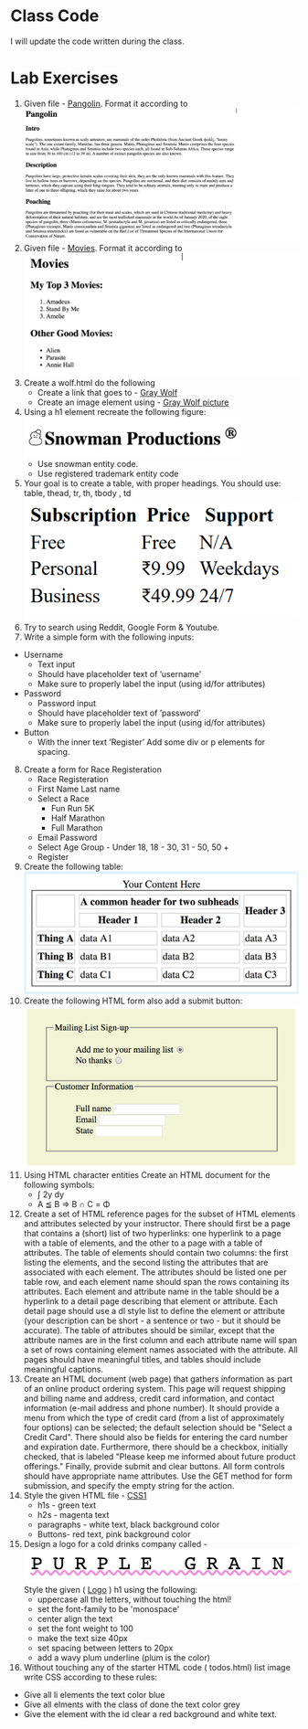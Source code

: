 # Class Code
I will update the code written during the class.

# Lab Exercises 
1. Given file - [Pangolin](files/pangolin.html). Format it according to ![Pangolin Output](images/04_pangolin.png)
2. Given file - [Movies](files/movies.html). Format it according to <br> ![Movies output](images/06_movies.png)
3. Create a wolf.html do the following
   - Create a link that goes to - [Gray Wolf](https://en.wikipedia.org/wiki/Wolf)
   - Create an image element using - [Gray Wolf picture](https://upload.wikimedia.org/wikipedia/commons/6/68/Eurasian_wolf_2.jpg)
4. Using a h1 element recreate the following figure:<br> ![Snowman](images/10_snowman.png)
   - Use snowman entity code.
   - Use registered trademark entity code
5. Your goal is to create a table, with proper headings. You should use: table, thead, tr, th, tbody , td ![Tables](images/11_tables.png)
6. Try to search using Reddit, Google Form & Youtube.
7. Write a simple form with the following inputs:
  - Username
    - Text input
    - Should have placeholder text of ’username’
    - Make sure to properly label the input (using id/for attributes)
  - Password
    - Password input
    - Should have placeholder text of ’password’
    - Make sure to properly label the input (using id/for attributes)
  - Button
    - With the inner text ’Register’
   Add some div or p elements for spacing.
8. Create a form for Race Registeration
    - Race Registeration
    - First Name  Last name
    - Select a Race
      - Fun Run 5K
      - Half Marathon
      - Full Marathon
    - Email    Password
    - Select Age Group - Under 18, 18 - 30, 31 - 50, 50 +
    - Register
9. Create the following table:<br> ![Table](images/table-1.png)
10. Create the following HTML form also add a submit button: <br> ![Table](images/form-1.png)
11. Using HTML character entities Create an HTML document for the following symbols:
    - &#8747; 2y dy
    - A &#8806; B &rArr; B &#8745; C = &Phi;
12. Create a set of HTML reference pages for the subset of HTML elements and attributes selected by your instructor. There should first be a page that contains a (short) list of two hyperlinks: one hyperlink to a page with a table of elements, and the other to a page with a table of attributes. The table of elements should contain two columns: the first listing the elements, and the second listing the attributes that are associated with each element. The attributes should be listed one per table row, and each element name should span the rows containing its attributes. Each element and attribute name in the table should be a hyperlink to a detail page describing that element or attribute. Each detail page should use a dl style list to define the element or attribute (your description can be short - a sentence or two - but it should be accurate). The table of attributes should be similar, except that the attribute names are in the first column and each attribute name will span a set of rows containing element names associated with the attribute. All pages should have meaningful titles, and tables should include meaningful captions.
13. Create an HTML document (web page) that gathers information as part of an online product ordering system. This page will request shipping and billing name and address, credit card information, and contact information (e-mail address and phone number). It should provide a menu from which the type of credit card (from a list of approximately four options) can be selected; the default selection should be "Select a Credit Card". There should also be fields for entering the card number and expiration date. Furthermore, there should be a checkbox, initially checked, that is labeled "Please keep me informed about future product offerings." Finally, provide submit and clear buttons. All form controls should have appropriate name attributes. Use the GET method for form submission, and specify the empty string for the action.
13. Style the given HTML file - [CSS1](files/css1.html)
    - h1s - green text
    - h2s - magenta text
    - paragraphs - white text, black background color
    - Buttons- red text, pink background color
14. Design a logo for a cold drinks company called - ![Purple Grain logo](images/1_logo.png)
 Style the given ( [Logo](files/logo.html) ) h1 using the following:
    - uppercase all the letters, without touching the html!
    - set the font-family to be 'monospace'
    - center align the text
    - set the font weight to 100
    - make the text size 40px
    - set spacing between letters to 20px
    - add a wavy plum underline (plum is the color)
15. Without touching any of the starter HTML code ( todos.html)
  list image
   write CSS according to these rules:
 - Give all li elements the text color blue
 - Give all elments with the class of done the text color grey
 - Give the element with the id clear a red background and white text.
							

